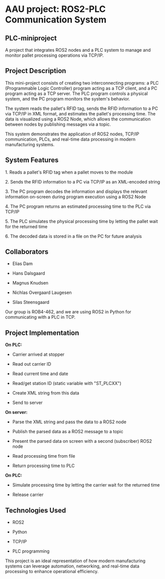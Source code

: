 # AAU project: ROS2-PLC Communication System
## PLC-miniproject

A project that integrates ROS2 nodes and a PLC system to manage and monitor pallet processing operations via TCP/IP.

## Project Description

This mini-project consists of creating two interconnecting programs: a PLC (Programmable Logic Controller) program acting as a TCP client, and a PC program acting as a TCP server. The PLC program controls a physical system, and the PC program monitors the system's behavior.

The system reads the pallet's RFID tag, sends the RFID information to a PC via TCP/IP in XML format, and estimates the pallet's processing time. The data is visualized using a ROS2 Node, which allows the communication between nodes by publishing messages via a topic.

This system demonstrates the application of ROS2 nodes, TCP/IP communication, PLCs, and real-time data processing in modern manufacturing systems.

## System Features

1\. Reads a pallet's RFID tag when a pallet moves to the module

2\. Sends the RFID information to a PC via TCP/IP as an XML-encoded string

3\. The PC program decodes the information and displays the relevant information on-screen during program execution using a ROS2 Node

4\. The PC program returns an estimated processing time to the PLC via TCP/IP

5\. The PLC simulates the physical processing time by letting the pallet wait for the returned time

6\. The decoded data is stored in a file on the PC for future analysis

## Collaborators

- Elias Dam

- Hans Dalsgaard

- Magnus Knudsen

- Nichlas Overgaard Laugesen

- Silas Steensgaard

Our group is ROB4-462, and we are using ROS2 in Python for communicating with a PLC in TCP.

## Project Implementation

**On PLC:**

- Carrier arrived at stopper

- Read out carrier ID

- Read current time and date

- Read/get station ID (static variable with "ST_PLCXX")

- Create XML string from this data

- Send to server

**On server:**

- Parse the XML string and pass the data to a ROS2 node

- Publish the parsed data as a ROS2 message to a topic

- Present the parsed data on screen with a second (subscriber) ROS2 node

- Read processing time from file

- Return processing time to PLC

**On PLC:**

- Simulate processing time by letting the carrier wait for the returned time

- Release carrier

## Technologies Used

- ROS2

- Python

- TCP/IP

- PLC programming

This project is an ideal representation of how modern manufacturing systems can leverage automation, networking, and real-time data processing to enhance operational efficiency.
